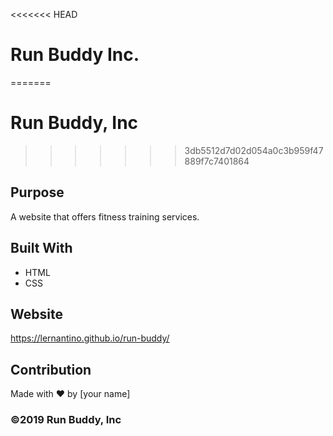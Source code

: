 <<<<<<< HEAD
# Run Buddy Inc.
=======
# Run Buddy, Inc
>>>>>>> 3db5512d7d02d054a0c3b959f47889f7c7401864

## Purpose
A website that offers fitness training services. 

## Built With
* HTML
* CSS

## Website
https://lernantino.github.io/run-buddy/

## Contribution
Made with ❤️ by [your name]

### ©️2019 Run Buddy, Inc 
